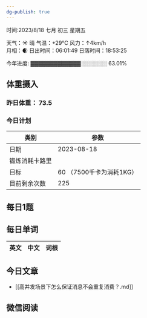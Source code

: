 ```yaml
---
dg-publish: true
---
```



时间:2023/8/18 七月 初三 星期五

天气：☀️   晴 气温：+29°C 风力：↑4km/h  
月相：🌒 日出时间：06:01:49 日落时间：18:53:25

今年进度: ▓▓▓▓▓▓▓▓▓▓▓▓▓░░░░░░░ 63.01%

## 体重摄入

### 昨日体重： 73.5
### 今日计划

| 类别           | 参数                    |
| -------------- | ----------------------- |
| 日期           | 2023-08-18               |
| 锻炼消耗卡路里 | |
| 目标           | 60      （7500千卡为消耗1KG）                |
| 目前剩余次数               |        225                  |



## 每日1题


## 每日单词

| 英文       | 中文       |词根|
| ---------- | ---------- | ---|


## 今日文章

- [[高并发场景下怎么保证消息不会重复消费？.md]]


## 微信阅读

<!-- start of weread -->

<!-- end of weread -->
